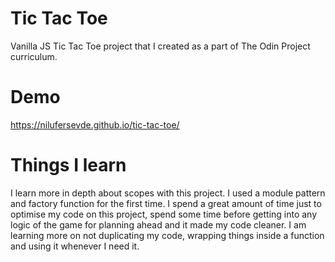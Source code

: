 # Tic Tac Toe 

Vanilla JS Tic Tac Toe project that I created as a part of The Odin Project curriculum.

# Demo

https://nilufersevde.github.io/tic-tac-toe/

# Things I learn 

I learn more in depth about scopes with this project. I used a module pattern and factory function for the first time. I spend a great amount of time just to optimise my code on this project, spend some time before getting into any logic of the game for planning ahead and it made my code cleaner. I am learning more on not duplicating my code, wrapping things inside a function and using it whenever I need it.
